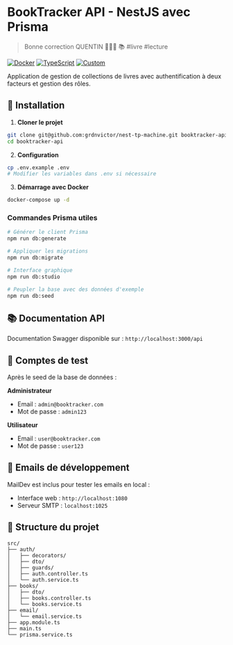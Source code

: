 # BookTracker API - NestJS avec Prisma
> Bonne correction QUENTIN 🚀🚀🚀 📚 #livre #lecture

[![Docker](https://img.shields.io/badge/Docker-Ready-2496ED?style=flat&logo=docker)](https://www.docker.com/)
[![TypeScript](https://img.shields.io/badge/TypeScript-Ready-3178C6?style=flat&logo=typescript)](https://www.typescriptlang.org/)
[![Custom](https://img.shields.io/badge/merci%20pour%20cette%20ann%C3%A9e-GOAT%20🐐-FF6B6B?style=flat)]()

Application de gestion de collections de livres avec authentification à deux facteurs et gestion des rôles.

## 🔧 Installation

1. **Cloner le projet**
```bash
git clone git@github.com:grdnvictor/nest-tp-machine.git booktracker-api
cd booktracker-api
```

2. **Configuration**
```bash
cp .env.example .env
# Modifier les variables dans .env si nécessaire
```

3. **Démarrage avec Docker**
```bash
docker-compose up -d
```

### Commandes Prisma utiles

```bash
# Générer le client Prisma
npm run db:generate

# Appliquer les migrations
npm run db:migrate

# Interface graphique
npm run db:studio

# Peupler la base avec des données d'exemple
npm run db:seed
```

## 📚 Documentation API

Documentation Swagger disponible sur : `http://localhost:3000/api`

## 🧪 Comptes de test

Après le seed de la base de données :

**Administrateur**
- Email : `admin@booktracker.com`
- Mot de passe : `admin123`

**Utilisateur**
- Email : `user@booktracker.com`
- Mot de passe : `user123`

## 📧 Emails de développement

MailDev est inclus pour tester les emails en local :
- Interface web : `http://localhost:1080`
- Serveur SMTP : `localhost:1025`

## 📁 Structure du projet

```
src/
├── auth/
│   ├── decorators/
│   ├── dto/
│   ├── guards/
│   ├── auth.controller.ts
│   └── auth.service.ts
├── books/
│   ├── dto/
│   ├── books.controller.ts
│   └── books.service.ts
├── email/
│   └── email.service.ts
├── app.module.ts
├── main.ts
└── prisma.service.ts
```

